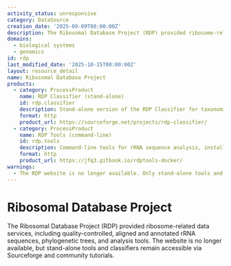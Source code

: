 ```yaml
---
activity_status: unresponsive
category: DataSource
creation_date: '2025-09-09T00:00:00Z'
description: The Ribosomal Database Project (RDP) provided ribosome-related data services, including quality-controlled, aligned and annotated rRNA sequences, phylogenetic trees, and analysis tools for Bacterial, Archaeal, and Fungal rRNA. The RDP website is no longer available, but stand-alone tools and classifiers remain accessible via Sourceforge and community tutorials.
domains:
  - biological systems
  - genomics
id: rdp
last_modified_date: '2025-10-15T00:00:00Z'
layout: resource_detail
name: Ribosomal Database Project
products:
  - category: ProcessProduct
    name: RDP Classifier (stand-alone)
    id: rdp.classifier
    description: Stand-alone version of the RDP Classifier for taxonomic assignment of rRNA sequences. Available via Sourceforge.
    format: http
    product_url: https://sourceforge.net/projects/rdp-classifier/
  - category: ProcessProduct
    name: RDP Tools (command-line)
    id: rdp.tools
    description: Command-line tools for rRNA sequence analysis, installation instructions and Docker images available via community tutorials.
    format: http
    product_url: https://jfq3.gitbook.io/rdptools-docker/
warnings:
  - The RDP website is no longer available. Only stand-alone tools and classifiers remain accessible.
---
```


# Ribosomal Database Project

The Ribosomal Database Project (RDP) provided ribosome-related data services, including quality-controlled, aligned and annotated rRNA sequences, phylogenetic trees, and analysis tools. The website is no longer available, but stand-alone tools and classifiers remain accessible via Sourceforge and community tutorials.
